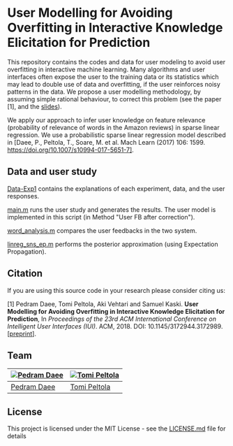 # User Modelling for Avoiding Overfitting in Interactive Knowledge Elicitation for Prediction

This repository contains the codes and data for user modeling to avoid user overfitting in interactive machine learning. Many algorithms and user interfaces often expose the user to the training data or its statistics which may lead to double use of data and overfitting, if the user reinforces noisy patterns in the data. We propose a user modelling methodology, by assuming simple rational behaviour, to correct this problem (see the paper [1], and the [slides](Slides-IUI2018.pdf)).

We apply our approach to infer user knowledge on feature relevance (probability of relevance of words in the Amazon reviews) in sparse linear regression. We use a probabilistic sparse linear regression model described in [Daee, P., Peltola, T., Soare, M. et al. Mach Learn (2017) 106: 1599. https://doi.org/10.1007/s10994-017-5651-7].

## Data and user study 

[Data-Exp1](Data-Exp1) contains the explanations of each experiment, data, and the user responses.

[main.m](main.m) runs the user study and generates the results. The user model is implemented in this script (in Method "User FB after correction").

[word_analysis.m](word_analysis.m) compares the user feedbacks in the two system.

[linreg_sns_ep.m](linreg_sns_ep.m) performs the posterior approximation (using Expectation Propagation).


## Citation

If you are using this source code in your research please consider citing us:

[1] Pedram Daee, Tomi Peltola, Aki Vehtari and Samuel Kaski. **User Modelling for Avoiding Overfitting in Interactive Knowledge Elicitation for Prediction**, In *Proceedings of the 23rd ACM International Conference on Intelligent User Interfaces (IUI)*. ACM, 2018. DOI: 10.1145/3172944.3172989. [[preprint](https://arxiv.org/abs/1710.04881)].


## Team

[![Pedram Daee](https://sites.google.com/site/pedramdaee/_/rsrc/1428612543885/home/Pedram.jpg?height=100&width=76)](https://github.com/PedramDaee) | [![Tomi Peltola](http://research.cs.aalto.fi/pml/personnelpics/tomi.jpg?s=500)](https://github.com/to-mi) 
---|---
[Pedram Daee](https://sites.google.com/site/pedramdaee/home) | [Tomi Peltola](https://github.com/to-mi) 


## License

This project is licensed under the MIT License - see the [LICENSE.md](LICENSE.md) file for details

